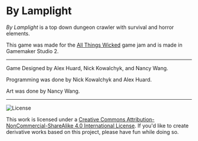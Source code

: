 # By Lamplight

*By Lamplight* is a top down dungeon crawler with survival and horror elements.

This game was made for the [All Things Wicked](https://itch.io/jam/allthingswicked) game jam and is made in Gamemaker Studio 2.

****

Game Designed by Alex Huard, Nick Kowalchyk, and Nancy Wang.

Programming was done by Nick Kowalchyk and Alex Huard.

Art was done by Nancy Wang.

****

![License](https://i.creativecommons.org/l/by-nc-sa/4.0/88x31.png)

This work is licensed under a [Creative Commons Attribution-NonCommercial-ShareAlike 4.0 International License](http://creativecommons.org/licenses/by-nc-sa/4.0/).  If you'd like to create derivative works based on this project, please have fun while doing so.